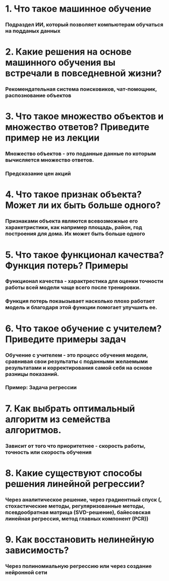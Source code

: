 # 1. Что такое машинное обучение
### Подраздел ИИ, который позволяет компьютерам обучаться на подданых данных

# 2. Какие решения на основе машинного обучения вы встречали в повседневной жизни?
### Рекомендательная система поисковиков, чат-помощник, распознование объектов

# 3. Что такое множество объектов и множество ответов? Приведите пример не из лекции
### Множество объектов - это поданные данные по которым вычисляется множество ответов. 
### Предсказание цен акций

# 4. Что такое признак объекта? Может ли их быть больше одного?
### Признаками объекта являются всевозможные его харакетристики, как например площадь, район, год построения для дома. Их может быть больше одного


# 5. Что такое функционал качества? Функция потерь? Примеры
### Функционал качества - характрестика для оценки точности работы всей модели чаще всего после тренировки.
### Функция потерь покаызывает насколько плохо работает модель и благодаря этой функции помогает улучшить ее.


# 6. Что такое обучение с учителем? Приведите примеры задач
### Обучение с учителем - это процесс обучения модели, сравнивая свои результаты с поданными желаемыми результатами и корректирования самой себя на основе разницы показаний. 
### Пример: Задача регрессии


# 7. Как выбрать оптимальный алгоритм из семейства алгоритмов.
### Зависит от того что приоритетнее - скорость работы, точность или скорость обучения
   

# 8. Какие существуют способы решения линейной регрессии?
### Через аналитическое решение, через градиентный спуск (, стохастические методы, регуляризованные методы, псевдообратная матрица (SVD-решение), байесовская линейная регрессия, метод главных компонент (PCR))


# 9. Как восстановить нелинейную зависимость?
### Через полиномиальную регрессию или через создание нейронной сети